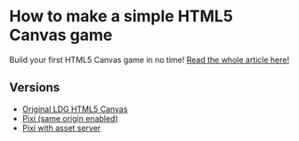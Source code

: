 # How to make a simple HTML5 Canvas game

Build your first HTML5 Canvas game in no time! [Read the whole article here!](http://www.lostdecadegames.com/how-to-make-a-simple-html5-canvas-game/)

## Versions

  * [Original LDG HTML5 Canvas](simple_canvas/)
  * [Pixi (same origin enabled)](pixi/)
  * [Pixi with asset server](pixi-with-server/)

